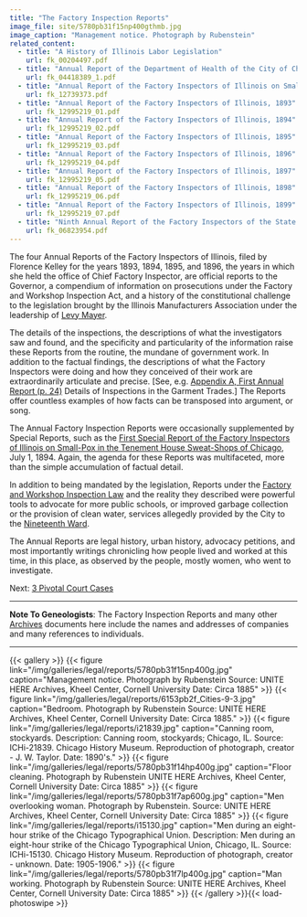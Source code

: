 ```yaml
---
title: "The Factory Inspection Reports"
image_file: site/5780pb31f15np400gthmb.jpg
image_caption: "Management notice. Photograph by Rubenstein"
related_content:
  - title: "A History of Illinois Labor Legislation"
    url: fk_00204497.pdf
  - title: "Annual Report of the Department of Health of the City of Chicago 1893"
    url: fk_04418389_1.pdf
  - title: "Annual Report of the Factory Inspectors of Illinois on Small Pox in the Tenement House Sweat-Shops of Chicago (First Special Report)"
    url: fk_12739373.pdf
  - title: "Annual Report of the Factory Inspectors of Illinois, 1893"
    url: fk_12995219_01.pdf
  - title: "Annual Report of the Factory Inspectors of Illinois, 1894"
    url: fk_12995219_02.pdf
  - title: "Annual Report of the Factory Inspectors of Illinois, 1895"
    url: fk_12995219_03.pdf
  - title: "Annual Report of the Factory Inspectors of Illinois, 1896"
    url: fk_12995219_04.pdf
  - title: "Annual Report of the Factory Inspectors of Illinois, 1897"
    url: fk_12995219_05.pdf
  - title: "Annual Report of the Factory Inspectors of Illinois, 1898"
    url: fk_12995219_06.pdf
  - title: "Annual Report of the Factory Inspectors of Illinois, 1899"
    url: fk_12995219_07.pdf
  - title: "Ninth Annual Report of the Factory Inspectors of the State of NY (transmitted to the legislature 01/28/1895)"
    url: fk_06823954.pdf
---
```


The four Annual Reports of the Factory Inspectors of Illinois, filed by Florence Kelley for the years 1893, 1894, 1895, and 1896, the years in which she held the office of Chief Factory Inspector, are official reports to the Governor, a compendium of information on prosecutions under the Factory and Workshop Inspection Act, and a history of the constitutional challenge to the legislation brought by the Illinois Manufacturers Association under the leadership of [Levy Mayer](/historical/mayer).

The details of the inspections, the descriptions of what the investigators saw and found, and the specificity and particularity of the information raise these Reports from the routine, the mundane of government work. In addition to the factual findings, the descriptions of what the Factory Inspectors were doing and how they conceived of their work are extraordinarily articulate and precise. [See, e.g. [Appendix A, First Annual Report (p. 24)](fk_documents/fk_12739373.pdf) Details of Inspections in the Garment Trades.] The Reports offer countless examples of how facts can be transposed into argument, or song.

The Annual Factory Inspection Reports were occasionally supplemented by Special Reports, such as the [First Special Report of the Factory Inspectors of Illinois on Small-Pox in the Tenement House Sweat-Shops of Chicago](fk_documents/fk_12739373.pdf), July 1, 1894. Again, the agenda for these Reports was multifaceted, more than the simple accumulation of factual detail.

In addition to being mandated by the legislation, Reports under the [Factory and Workshop Inspection Law](/documentbrowser/?nodeid=57324&page=111) and the reality they described were powerful tools to advocate for more public schools, or improved garbage collection or the provision of clean water, services allegedly provided by the City to the [Nineteenth Ward](http://www.encyclopedia.chicagohistory.org/pages/1304.html).

The Annual Reports are legal history, urban history, advocacy petitions, and most importantly writings chronicling how people lived and worked at this time, in this place, as observed by the people, mostly women, who went to investigate.

Next:  [3 Pivotal Court Cases](/legal/court)

---------------------------------------------------
**Note To Geneologists**: The Factory Inspection Reports and many other [Archives](/archives) documents here include the names and addresses of companies and many references to individuals.

----------------------------------------------------

{{< gallery >}}
  {{< figure link="/img/galleries/legal/reports/5780pb31f15np400g.jpg" caption="Management notice. Photograph by Rubenstein Source: UNITE HERE Archives, Kheel Center, Cornell University Date: Circa 1885" >}}
  {{< figure link="/img/galleries/legal/reports/6153pb2f_Cities-9-3.jpg" caption="Bedroom. Photograph by Rubenstein Source: UNITE HERE Archives, Kheel Center, Cornell University Date: Circa 1885." >}}
  {{< figure link="/img/galleries/legal/reports/i21839.jpg" caption="Canning room, stockyards. Description: Canning room, stockyards; Chicago, IL. Source: ICHi-21839. Chicago History Museum. Reproduction of photograph, creator - J. W. Taylor. Date: 1890's." >}}
  {{< figure link="/img/galleries/legal/reports/5780pb31f14hp400g.jpg" caption="Floor cleaning. Photograph by Rubenstein UNITE HERE Archives, Kheel Center, Cornell University Date: Circa 1885" >}}
  {{< figure link="/img/galleries/legal/reports/5780pb31f7ap600g.jpg" caption="Men overlooking woman. Photograph by Rubenstein. Source: UNITE HERE Archives, Kheel Center, Cornell University Date: Circa 1885" >}}
  {{< figure link="/img/galleries/legal/reports/i15130.jpg" caption="Men during an eight-hour strike of the Chicago Typographical Union. Description: Men during an eight-hour strike of the Chicago Typographical Union, Chicago, IL. Source: ICHi-15130. Chicago History Museum. Reproduction of photograph, creator - unknown. Date: 1905-1906." >}}
  {{< figure link="/img/galleries/legal/reports/5780pb31f7lp400g.jpg" caption="Man working. Photograph by Rubenstein Source: UNITE HERE Archives, Kheel Center, Cornell University Date: Circa 1885" >}}
{{< /gallery >}}{{< load-photoswipe >}}
